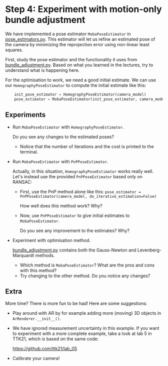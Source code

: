 # Step 4: Experiment with motion-only bundle adjustment
We have implemented a pose estimator `MobaPoseEstimator` in [pose_estimators.py](../pose_estimators.py).
This estimator will let us refine an estimated pose of the camera by minimizing the reprojection error using non-linear least squares.

First, study the pose estimator and the functionality it uses from [bundle_adjustment.py](../bundle_adjustment.py).
Based on what you learned in the lectures, try to understand what is happening here.

For the optimisation to work, we need a good initial estimate.
We can use our `HomographyPoseEstimator` to compute the initial estimate like this:

```python
    init_pose_estimator = HomographyPoseEstimator(camera_model)
    pose_estimator = MobaPoseEstimator(init_pose_estimator, camera_model)
```

## Experiments
- Run `MobaPoseEstimator` with `HomographyPoseEstimator`.

  Do you see any changes to the estimated poses?
    - Notice that the number of iterations and the cost is printed to the terminal.

- Run `MobaPoseEstimator` with `PnPPoseEstimator`.

  Actually, in this situation, `HomographyPoseEstimator` works really well.
  Let's instead use the provided `PnPPoseEstimator` based only on RANSAC:
    - First, use the PnP method alone like this: `pose_estimator = PnPPoseEstimator(camera_model, do_iterative_estimation=False)`

      How well does this method work? Why?
    - Now, use `PnPPoseEstimator` to give initial estimates to `MobaPoseEstimator`.
  
      Do you see any improvement to the estimates? Why?

- Experiment with optimisation method.

  [bundle_adjustment.py](../bundle_adjustment.py) contains both the Gauss-Newton and Levenberg-Marquardt methods.
    - Which method is `MobaPoseEstimator`? What are the pros and cons with this method?
    - Try changing to the other method. Do you notice any changes?


## Extra
More time? There is more fun to be had! Here are some suggestions:

- Play around with AR by for example adding more (moving) 3D objects in `ArRenderer.__init__()`.
- We have ignored measurement uncertainty in this example.
  If you want to experiment with a more complete example, take a look at lab 5 in TTK21, which is based on the same code: 
 
  https://github.com/ttk21/lab_05

- Calibrate your camera!

